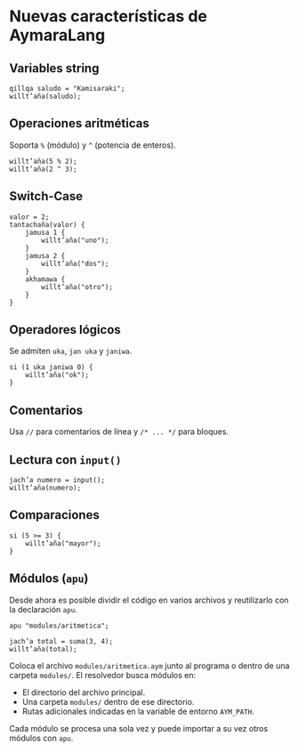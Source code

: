 # Nuevas características de AymaraLang

## Variables string
```aymara
qillqa saludo = "Kamisaraki";
willt’aña(saludo);
```

## Operaciones aritméticas
Soporta `%` (módulo) y `^` (potencia de enteros).
```aymara
willt’aña(5 % 2);
willt’aña(2 ^ 3);
```

## Switch-Case
```aymara
valor = 2;
tantachaña(valor) {
    jamusa 1 {
        willt’aña("uno");
    }
    jamusa 2 {
        willt’aña("dos");
    }
    akhamawa {
        willt’aña("otro");
    }
}
```

## Operadores lógicos
Se admiten `uka`, `jan uka` y `janiwa`.
```aymara
si (1 uka janiwa 0) {
    willt’aña("ok");
}
```

## Comentarios
Usa `//` para comentarios de línea y `/* ... */` para bloques.

## Lectura con `input()`
```aymara
jach’a numero = input();
willt’aña(numero);
```

## Comparaciones
```aymara
si (5 >= 3) {
    willt’aña("mayor");
}
```

## Módulos (`apu`)

Desde ahora es posible dividir el código en varios archivos y reutilizarlo con la
declaración `apu`.

```aymara
apu "modules/aritmetica";

jach’a total = suma(3, 4);
willt’aña(total);
```

Coloca el archivo `modules/aritmetica.aym` junto al programa o dentro de una
carpeta `modules/`. El resolvedor busca módulos en:

- El directorio del archivo principal.
- Una carpeta `modules/` dentro de ese directorio.
- Rutas adicionales indicadas en la variable de entorno `AYM_PATH`.

Cada módulo se procesa una sola vez y puede importar a su vez otros módulos con
`apu`.
